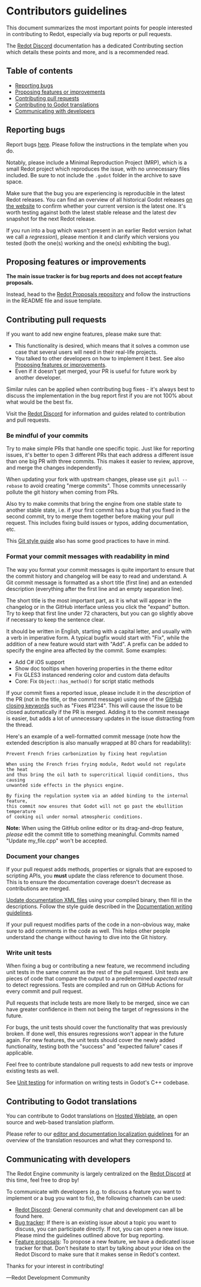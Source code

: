 # Contributors guidelines

This document summarizes the most important points for people interested in
contributing to Redot, especially via bug reports or pull requests.

The [Redot Discord](https://discord.gg/redot) documentation has a dedicated Contributing section
which details these points and more, and is a recommended read.

## Table of contents

- [Reporting bugs](#reporting-bugs)
- [Proposing features or improvements](#proposing-features-or-improvements)
- [Contributing pull requests](#contributing-pull-requests)
- [Contributing to Godot translations](#contributing-to-godot-translations)
- [Communicating with developers](#communicating-with-developers)

## Reporting bugs

Report bugs [here](https://github.com/Redot-Engine/redot-engine/issues/new?assignees=&labels=&template=bug_report.yml).
Please follow the instructions in the template when you do.

Notably, please include a Minimal Reproduction Project (MRP), which is a small
Redot project which reproduces the issue, with no unnecessary files included.
Be sure to not include the `.godot` folder in the archive to save space.

Make sure that the bug you are experiencing is reproducible in the latest Redot
releases. You can find an overview of all historical Godot releases [on the website](https://godotengine.org/download/archive/)
to confirm whether your current version is the latest one. It's worth testing
against both the latest stable release and the latest dev snapshot for the next
Redot release.

If you run into a bug which wasn't present in an earlier Redot version (what we
call a _regression_), please mention it and clarify which versions you tested
(both the one(s) working and the one(s) exhibiting the bug).

## Proposing features or improvements

**The main issue tracker is for bug reports and does not accept feature proposals.**

Instead, head to the [Redot Proposals repository](https://github.com/Redot-Engine/redot-proposals)
and follow the instructions in the README file and issue template.

## Contributing pull requests

If you want to add new engine features, please make sure that:

- This functionality is desired, which means that it solves a common use case
  that several users will need in their real-life projects.
- You talked to other developers on how to implement it best. See also
  [Proposing features or improvements](#proposing-features-or-improvements).
- Even if it doesn't get merged, your PR is useful for future work by another
  developer.

Similar rules can be applied when contributing bug fixes - it's always best to
discuss the implementation in the bug report first if you are not 100% about
what would be the best fix.

Visit the [Redot Discord](https://discord.gg/redot) for information and guides related to contribution and pull requests.

### Be mindful of your commits

Try to make simple PRs that handle one specific topic. Just like for reporting
issues, it's better to open 3 different PRs that each address a different issue
than one big PR with three commits. This makes it easier to review, approve, and
merge the changes independently.

When updating your fork with upstream changes, please use ``git pull --rebase``
to avoid creating "merge commits". Those commits unnecessarily pollute the git
history when coming from PRs.

Also try to make commits that bring the engine from one stable state to another
stable state, i.e. if your first commit has a bug that you fixed in the second
commit, try to merge them together before making your pull request. This
includes fixing build issues or typos, adding documentation, etc.

This [Git style guide](https://github.com/agis-/git-style-guide) also has some
good practices to have in mind.

### Format your commit messages with readability in mind

The way you format your commit messages is quite important to ensure that the
commit history and changelog will be easy to read and understand. A Git commit
message is formatted as a short title (first line) and an extended description
(everything after the first line and an empty separation line).

The short title is the most important part, as it is what will appear in the
changelog or in the GitHub interface unless you click the "expand" button.
Try to keep that first line under 72 characters, but you can go slightly above
if necessary to keep the sentence clear.

It should be written in English, starting with a capital letter, and usually
with a verb in imperative form. A typical bugfix would start with "Fix", while
the addition of a new feature would start with "Add". A prefix can be added to
specify the engine area affected by the commit. Some examples:

- Add C# iOS support
- Show doc tooltips when hovering properties in the theme editor
- Fix GLES3 instanced rendering color and custom data defaults
- Core: Fix `Object::has_method()` for script static methods

If your commit fixes a reported issue, please include it in the _description_
of the PR (not in the title, or the commit message) using one of the
[GitHub closing keywords](https://docs.github.com/en/issues/tracking-your-work-with-issues/linking-a-pull-request-to-an-issue)
such as "Fixes #1234". This will cause the issue to be closed automatically if
the PR is merged. Adding it to the commit message is easier, but adds a lot of
unnecessary updates in the issue distracting from the thread.

Here's an example of a well-formatted commit message (note how the extended
description is also manually wrapped at 80 chars for readability):

```text
Prevent French fries carbonization by fixing heat regulation

When using the French fries frying module, Redot would not regulate the heat
and thus bring the oil bath to supercritical liquid conditions, thus causing
unwanted side effects in the physics engine.

By fixing the regulation system via an added binding to the internal feature,
this commit now ensures that Godot will not go past the ebullition temperature
of cooking oil under normal atmospheric conditions.
```

**Note:** When using the GitHub online editor or its drag-and-drop
feature, *please* edit the commit title to something meaningful. Commits named
"Update my_file.cpp" won't be accepted.

### Document your changes

If your pull request adds methods, properties or signals that are exposed to
scripting APIs, you **must** update the class reference to document those.
This is to ensure the documentation coverage doesn't decrease as contributions
are merged.

[Update documentation XML files](https://docs.godotengine.org/en/latest/contributing/documentation/updating_the_class_reference.html)
using your compiled binary, then fill in the descriptions.
Follow the style guide described in the
[Documentation writing guidelines](https://docs.godotengine.org/en/latest/contributing/documentation/docs_writing_guidelines.html).

If your pull request modifies parts of the code in a non-obvious way, make sure
to add comments in the code as well. This helps other people understand the
change without having to dive into the Git history.

### Write unit tests

When fixing a bug or contributing a new feature, we recommend including unit
tests in the same commit as the rest of the pull request. Unit tests are pieces
of code that compare the output to a predetermined *expected result* to detect
regressions. Tests are compiled and run on GitHub Actions for every commit and
pull request.

Pull requests that include tests are more likely to be merged, since we can have
greater confidence in them not being the target of regressions in the future.

For bugs, the unit tests should cover the functionality that was previously
broken. If done well, this ensures regressions won't appear in the future
again. For new features, the unit tests should cover the newly added
functionality, testing both the "success" and "expected failure" cases if
applicable.

Feel free to contribute standalone pull requests to add new tests or improve
existing tests as well.

See [Unit testing](https://docs.godotengine.org/en/latest/contributing/development/core_and_modules/unit_testing.html)
for information on writing tests in Godot's C++ codebase.

## Contributing to Godot translations

You can contribute to Godot translations on [Hosted Weblate](https://hosted.weblate.org/projects/godot-engine/),
an open source and web-based translation platform.

Please refer to our [editor and documentation localization guidelines](https://docs.godotengine.org/en/latest/contributing/documentation/editor_and_docs_localization.html)
for an overview of the translation resources and what they correspond to.

## Communicating with developers

The Redot Engine community is largely centralized on the [Redot Discord](https://discord.gg/redot) at this time, feel free to drop by!

To communicate with developers (e.g. to discuss a feature you want to implement
or a bug you want to fix), the following channels can be used:

- [Redot Discord](https://discord.gg/redot): General community chat and development can all be found here.
- [Bug tracker](https://github.com/Redot-Engine/redot-engine/issues): If there is an
  existing issue about a topic you want to discuss, you can participate directly.
  If not, you can open a new issue. Please mind the guidelines outlined above
  for bug reporting.
- [Feature proposals](https://github.com/Redot-Engine/redot-proposals/issues):
  To propose a new feature, we have a dedicated issue tracker for that. Don't
  hesitate to start by talking about your idea on the Redot Discord
  to make sure that it makes sense in Redot's context.

Thanks for your interest in contributing!

—Redot Development Community
